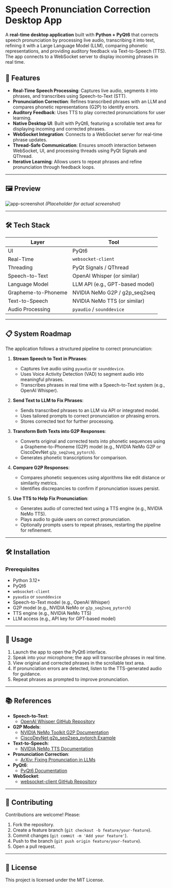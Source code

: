 # Speech Pronunciation Correction Desktop App

A **real-time desktop application** built with **Python + PyQt6** that corrects speech pronunciation by processing live audio, transcribing it into text, refining it with a Large Language Model (LLM), comparing phonetic representations, and providing auditory feedback via Text-to-Speech (TTS). The app connects to a WebSocket server to display incoming phrases in real time.

## 🚀 Features

- **Real-Time Speech Processing**: Captures live audio, segments it into phrases, and transcribes using Speech-to-Text (STT).
- **Pronunciation Correction**: Refines transcribed phrases with an LLM and compares phonetic representations (G2P) to identify errors.
- **Auditory Feedback**: Uses TTS to play corrected pronunciations for user learning.
- **Native Desktop UI**: Built with PyQt6, featuring a scrollable text area for displaying incoming and corrected phrases.
- **WebSocket Integration**: Connects to a WebSocket server for real-time phrase updates.
- **Thread-Safe Communication**: Ensures smooth interaction between WebSocket, UI, and processing threads using PyQt Signals and QThread.
- **Iterative Learning**: Allows users to repeat phrases and refine pronunciation through feedback loops.

---

## 🖼️ Preview

![app-screenshot](docs/screenshot.png) *(Placeholder for actual screenshot)*

---

## 🛠️ Tech Stack

| Layer              | Tool                              |
|--------------------|-----------------------------------|
| UI                 | PyQt6                            |
| Real-Time          | `websocket-client`               |
| Threading          | PyQt Signals / QThread           |
| Speech-to-Text     | OpenAI Whisper (or similar)      |
| Language Model     | LLM API (e.g., GPT-based model)  |
| Grapheme-to-Phoneme| NVIDIA NeMo G2P / g2p_seq2seq    |
| Text-to-Speech     | NVIDIA NeMo TTS (or similar)     |
| Audio Processing   | `pyaudio` / `sounddevice`        |

---

## 📋 System Roadmap

The application follows a structured pipeline to correct pronunciation:

1. **Stream Speech to Text in Phrases**:
   - Captures live audio using `pyaudio` or `sounddevice`.
   - Uses Voice Activity Detection (VAD) to segment audio into meaningful phrases.
   - Transcribes phrases in real time with a Speech-to-Text system (e.g., OpenAI Whisper).

2. **Send Text to LLM to Fix Phrases**:
   - Sends transcribed phrases to an LLM via API or integrated model.
   - Uses tailored prompts to correct pronunciation or phrasing errors.
   - Stores corrected text for further processing.

3. **Transform Both Texts into G2P Responses**:
   - Converts original and corrected texts into phonetic sequences using a Grapheme-to-Phoneme (G2P) model (e.g., NVIDIA NeMo G2P or CiscoDevNet `g2p_seq2seq_pytorch`).
   - Generates phonetic transcriptions for comparison.

4. **Compare G2P Responses**:
   - Compares phonetic sequences using algorithms like edit distance or similarity metrics.
   - Identifies discrepancies to confirm if pronunciation issues persist.

5. **Use TTS to Help Fix Pronunciation**:
   - Generates audio of corrected text using a TTS engine (e.g., NVIDIA NeMo TTS).
   - Plays audio to guide users on correct pronunciation.
   - Optionally prompts users to repeat phrases, restarting the pipeline for refinement.

---

## 🛠️ Installation

### Prerequisites
- Python 3.12+
- PyQt6
- `websocket-client`
- `pyaudio` or `sounddevice`
- Speech-to-Text model (e.g., OpenAI Whisper)
- G2P model (e.g., NVIDIA NeMo or `g2p_seq2seq_pytorch`)
- TTS engine (e.g., NVIDIA NeMo TTS)
- LLM access (e.g., API key for GPT-based model)

---

## 📖 Usage

1. Launch the app to open the PyQt6 interface.
2. Speak into your microphone; the app will transcribe phrases in real time.
3. View original and corrected phrases in the scrollable text area.
4. If pronunciation errors are detected, listen to the TTS-generated audio for guidance.
5. Repeat phrases as prompted to improve pronunciation.

---

## 📚 References

- **Speech-to-Text**:
  - [OpenAI Whisper GitHub Repository](https://github.com/openai/whisper)
- **G2P Models**:
  - [NVIDIA NeMo Toolkit G2P Documentation](https://docs.nvidia.com/nemo-framework/user-guide/latest/nemotoolkit/tts/g2p.html)
  - [CiscoDevNet g2p_seq2seq_pytorch Example](https://github.com/CiscoDevNet/g2p_seq2seq_pytorch)
- **Text-to-Speech**:
  - [NVIDIA NeMo TTS Documentation](https://docs.nvidia.com/nemo-framework/user-guide/latest/nemotoolkit/tts/overview.html)
- **Pronunciation Correction**:
  - [ArXiv: Fixing Pronunciation in LLMs](https://arxiv.org/html/2404.02456v1)
- **PyQt6**:
  - [PyQt6 Documentation](https://www.riverbankcomputing.com/static/Docs/PyQt6/)
- **WebSocket**:
  - [websocket-client GitHub Repository](https://github.com/websocket-client/websocket-client)

---

## 🤝 Contributing

Contributions are welcome! Please:
1. Fork the repository.
2. Create a feature branch (`git checkout -b feature/your-feature`).
3. Commit changes (`git commit -m 'Add your feature'`).
4. Push to the branch (`git push origin feature/your-feature`).
5. Open a pull request.

---

## 📜 License

This project is licensed under the MIT License.
